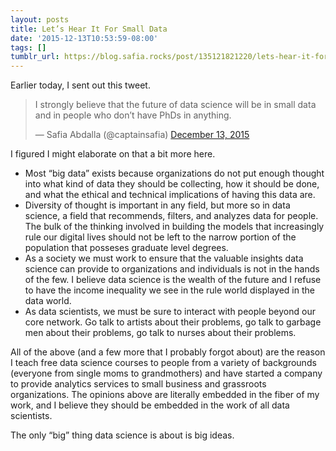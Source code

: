 ```yaml
---
layout: posts
title: Let’s Hear It For Small Data
date: '2015-12-13T10:53:59-08:00'
tags: []
tumblr_url: https://blog.safia.rocks/post/135121821220/lets-hear-it-for-small-data
---
```

Earlier today, I sent out this tweet.

> I strongly believe that the future of data science will be in small data and in people who don’t have PhDs in anything.
> 
> — Safia Abdalla (@captainsafia) [December 13, 2015](https://twitter.com/captainsafia/status/676042184441896961)

I figured I might elaborate on that a bit more here.

- Most “big data” exists because organizations do not put enough thought into what kind of data they should be collecting, how it should be done, and what the ethical and technical implications of having this data are.
- Diversity of thought is important in any field, but more so in data science, a field that recommends, filters, and analyzes data for people. The bulk of the thinking involved in building the models that increasingly rule our digital lives should not be left to the narrow portion of the population that posseses graduate level degrees.
- As a society we must work to ensure that the valuable insights data science can provide to organizations and individuals is not in the hands of the few. I believe data science is the wealth of the future and I refuse to have the income inequality we see in the rule world displayed in the data world.
- As data scientists, we must be sure to interact with people beyond our core network. Go talk to artists about their problems, go talk to garbage men about their problems, go talk to nurses about their problems.

All of the above (and a few more that I probably forgot about) are the reason I teach free data science courses to people from a variety of backgrounds (everyone from single moms to grandmothers) and have started a company to provide analytics services to small business and grassroots organizations. The opinions above are literally embedded in the fiber of my work, and I believe they should be embedded in the work of all data scientists.

The only “big” thing data science is about is big ideas.

